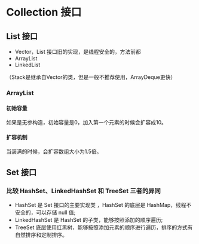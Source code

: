 # Collection 接口

## List 接口

- Vector，List 接口旧的实现，是线程安全的，方法前都
- ArrayList
- LinkedList

（Stack是继承自Vector的类，但是一般不推荐使用，ArrayDeque更快）

### ArrayList

#### 初始容量

如果是无参构造，初始容量是0，加入第一个元素的时候会扩容成10。

#### 扩容机制

当装满的时候，会扩容数组大小为1.5倍。



## Set 接口

### 比较 HashSet、LinkedHashSet 和 TreeSet 三者的异同

- HashSet 是 Set 接口的主要实现类 ，HashSet 的底层是 HashMap，线程不安全的，可以存储 null 值;
- LinkedHashSet 是 HashSet 的子类，能够按照添加的顺序遍历;
- TreeSet 底层使用红黑树，能够按照添加元素的顺序进行遍历，排序的方式有自然排序和定制排序。






